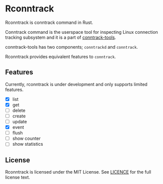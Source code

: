 # Rconntrack

Rconntrack is conntrack command in Rust.

Conntrack command is the userspace tool for inspecting Linux connection tracking subsystem and it is a part of [conntrack-tools](https://conntrack-tools.netfilter.org/).

conntrack-tools has two components; `conntrackd` and `conntrack`.

Rconntrack provides equivalent features to `conntrack`.

## Features

Currently, rconntrack is under development and only supports limited features.

- [x] list
- [x] get
- [ ] delete
- [ ] create
- [ ] update
- [x] event
- [ ] flush
- [ ] show counter
- [ ] show statistics

## License

Rconntrack is licensed under the MIT License. See [LICENCE](./LICENSE) for the full license text.
